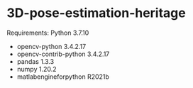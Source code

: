 # 3D-pose-estimation-heritage
Requirements:
Python 3.7.10
- opencv-python             3.4.2.17
- opencv-contrib-python     3.4.2.17
- pandas                    1.3.3
- numpy                     1.20.2
- matlabengineforpython     R2021b
